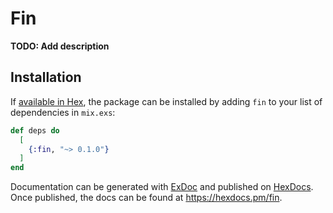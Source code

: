 # Fin

**TODO: Add description**

## Installation

If [available in Hex](https://hex.pm/docs/publish), the package can be installed
by adding `fin` to your list of dependencies in `mix.exs`:

```elixir
def deps do
  [
    {:fin, "~> 0.1.0"}
  ]
end
```

Documentation can be generated with [ExDoc](https://github.com/elixir-lang/ex_doc)
and published on [HexDocs](https://hexdocs.pm). Once published, the docs can
be found at <https://hexdocs.pm/fin>.

